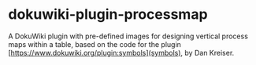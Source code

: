# dokuwiki-plugin-processmap
 A DokuWiki plugin with pre-defined images for designing vertical process maps within a table, based on the code for the plugin [https://www.dokuwiki.org/plugin:symbols](symbols), by Dan Kreiser.
